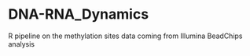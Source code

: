 # DNA-RNA_Dynamics
R pipeline on the methylation sites data coming from Illumina BeadChips analysis 

